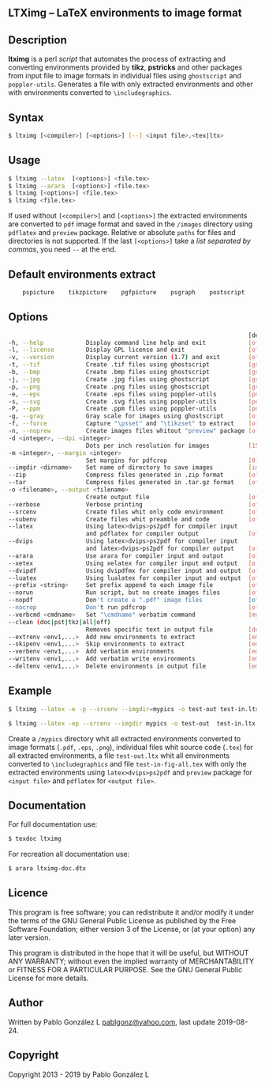 ## LTXimg &ndash; LaTeX environments to image format

## Description

**ltximg** is a perl *script* that automates the process of extracting and converting
environments provided by **tikz**, **pstricks** and other packages from input file
to image formats in individual files using `ghostscript` and `poppler-utils`. Generates a file
with only extracted environments and other with environments converted to `\includegraphics`.

## Syntax
```bash
$ ltximg [<compiler>] [<options>] [--] <input file>.<tex|ltx>
```
## Usage
```bash
$ ltximg --latex  [<options>] <file.tex>
$ ltximg --arara  [<options>] <file.tex>
$ ltximg [<options>] <file.tex>
$ ltximg <file.tex>
```
If used without `[<compiler>]` and `[<options>]` the extracted environments are converted to `pdf` image format
and saved in the `/images` directory using `pdflatex` and `preview` package. Relative or absolute `paths` for files
and directories is not supported. If the last `[<options>]` take a *list separated by commas*, you need `--` at the end.

## Default environments extract
```bash
    pspicture    tikzpicture    pgfpicture    psgraph    postscript    PSTexample
```
## Options

```bash
                                                                    [default]
-h, --help            Display command line help and exit            [off]
-l, --license         Display GPL license and exit                  [off]
-v, --version         Display current version (1.7) and exit        [off]
-t, --tif             Create .tif files using ghostscript           [gs]
-b, --bmp             Create .bmp files using ghostscript           [gs]
-j, --jpg             Create .jpg files using ghostscript           [gs]
-p, --png             Create .png files using ghostscript           [gs]
-e, --eps             Create .eps files using poppler-utils         [pdftops]
-s, --svg             Create .svg files using poppler-utils         [pdftocairo]
-P, --ppm             Create .ppm files using poppler-utils         [pdftoppm]
-g, --gray            Gray scale for images using ghostscript       [off]
-f, --force           Capture "\psset" and "\tikzset" to extract    [off]
-n, --noprew          Create images files whitout "preview" package [off]
-d <integer>, --dpi <integer>
                      Dots per inch resolution for images           [150]
-m <integer>, --margin <integer>
                      Set margins for pdfcrop                       [0]
--imgdir <dirname>    Set name of directory to save images          [images]
--zip                 Compress files generated in .zip format       [off]
--tar                 Compress files generated in .tar.gz format    [off]
-o <filename>, --output <filename>
                      Create output file                            [off]
--verbose             Verbose printing                              [off]
--srcenv              Create files whit only code environment       [off]
--subenv              Create files whit preamble and code           [off]
--latex               Using latex>dvips>ps2pdf for compiler input
                      and pdflatex for compiler output              [off]
--dvips               Using latex>dvips>ps2pdf for compiler input
                      and latex>dvips>ps2pdf for compiler output    [off]
--arara               Use arara for compiler input and output       [off]
--xetex               Using xelatex for compiler input and output   [off]
--dvipdf              Using dvipdfmx for compiler input and output  [off]
--luatex              Using lualatex for compiler input and output  [off]
--prefix <string>     Set prefix append to each image file          [off]
--norun               Run script, but no create images files        [off]
--nopdf               Don't create a ".pdf" image files             [off]
--nocrop              Don't run pdfcrop                             [off]
--verbcmd <cmdname>   Set "\cmdname" verbatim command               [myverb]
--clean (doc|pst|tkz|all|off)
                      Removes specific text in output file          [doc]
--extrenv <env1,...>  Add new environments to extract               [empty]
--skipenv <env1,...>  Skip environments to extract                  [empty]
--verbenv <env1,...>  Add verbatim environments                     [empty]
--writenv <env1,...>  Add verbatim write environments               [empty]
--deltenv <env1,...>  Delete environments in output file            [empty]
```
## Example
```bash
$ ltximg --latex -e -p --srcenv --imgdir=mypics -o test-out test-in.ltx
```
```bash
$ ltximg --latex -ep --srcenv --imgdir mypics -o test-out  test-in.ltx
```
   Create a `/mypics` directory whit all extracted environments converted to
   image formats (`.pdf`, `.eps`, `.png`), individual files whit source code (`.tex`)
   for all extracted environments, a file `test-out.ltx` whit all environments converted to `\includegraphics`
   and file `test-in-fig-all.tex` with only the extracted environments using
   `latex>dvips>ps2pdf` and `preview` package for `<input file>` and `pdflatex`
   for `<output file>`.

## Documentation
   For full documentation use:
```bash
$ texdoc ltximg
```
   For recreation all documentation use:
```bash
$ arara ltximg-doc.dtx
```

## Licence
This program is free software; you can redistribute it and/or modify it under the terms of the GNU
General Public License as published by the Free Software Foundation; either version 3 of the License,
or (at your option) any later version.

This program is distributed in the hope that it will be useful, but WITHOUT ANY WARRANTY; without even
the implied warranty of MERCHANTABILITY or FITNESS FOR A PARTICULAR PURPOSE. See the GNU General Public
License for more details.

## Author

Written by Pablo González L <pablgonz@yahoo.com>, last update 2019-08-24.

## Copyright

Copyright 2013 - 2019 by Pablo González L
